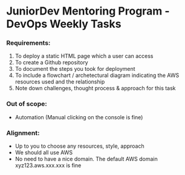# JuniorDev Mentoring Program - DevOps Weekly Tasks

### Requirements:

1. To deploy a static HTML page which a user can access
2. To create a Github repository
3. To document the steps you took for deployment
4. To include a flowchart / archetectural diagram indicating the AWS resources used and the relationship
5. Note down challenges, thought process & approach for this task

### Out of scope:
- Automation (Manual clicking on the console is fine)

### Alignment:
- Up to you to choose any resources, style, approach
- We should all use AWS
- No need to have a nice domain. The default AWS domain xyz123.aws.xxx.xxx is fine
